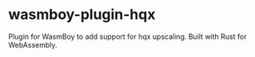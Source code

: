 # wasmboy-plugin-hqx
Plugin for WasmBoy to add support for hqx upscaling. Built with Rust for WebAssembly.
